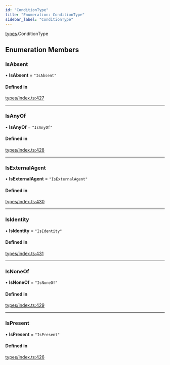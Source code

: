 ```yaml
---
id: "ConditionType"
title: "Enumeration: ConditionType"
sidebar_label: "ConditionType"
---
```


[types](../../../modules/Types/Types.md).ConditionType

## Enumeration Members

### IsAbsent

• **IsAbsent** = ``"IsAbsent"``

#### Defined in

[types/index.ts:427](https://github.com/PolymeshAssociation/polymesh-sdk/blob/720afb69c/src/types/index.ts#L427)

___

### IsAnyOf

• **IsAnyOf** = ``"IsAnyOf"``

#### Defined in

[types/index.ts:428](https://github.com/PolymeshAssociation/polymesh-sdk/blob/720afb69c/src/types/index.ts#L428)

___

### IsExternalAgent

• **IsExternalAgent** = ``"IsExternalAgent"``

#### Defined in

[types/index.ts:430](https://github.com/PolymeshAssociation/polymesh-sdk/blob/720afb69c/src/types/index.ts#L430)

___

### IsIdentity

• **IsIdentity** = ``"IsIdentity"``

#### Defined in

[types/index.ts:431](https://github.com/PolymeshAssociation/polymesh-sdk/blob/720afb69c/src/types/index.ts#L431)

___

### IsNoneOf

• **IsNoneOf** = ``"IsNoneOf"``

#### Defined in

[types/index.ts:429](https://github.com/PolymeshAssociation/polymesh-sdk/blob/720afb69c/src/types/index.ts#L429)

___

### IsPresent

• **IsPresent** = ``"IsPresent"``

#### Defined in

[types/index.ts:426](https://github.com/PolymeshAssociation/polymesh-sdk/blob/720afb69c/src/types/index.ts#L426)
